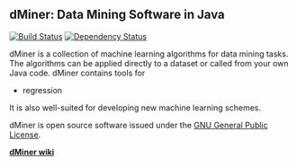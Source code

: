 **dMiner: Data Mining Software in Java**
---------------------------------------

[![Build Status](https://travis-ci.org/MEZk/dMiner.svg)](https://travis-ci.org/MEZk/dMiner) [![Dependency Status](https://www.versioneye.com/user/projects/55ebe626211c6b001f000f67/badge.svg?style=flat)](https://www.versioneye.com/user/projects/55ebe626211c6b001f000f67)

dMiner is a collection of machine learning algorithms for data mining tasks. 
The algorithms can be applied directly to a dataset or called from your own Java code.
dMiner contains tools for

 * regression
 
It is also well-suited for developing new machine learning schemes.

dMiner is open source software issued under the [GNU General Public License](http://www.gnu.org/licenses/gpl.html).

[**dMiner wiki**](https://github.com/MEZk/dMiner/wiki)
